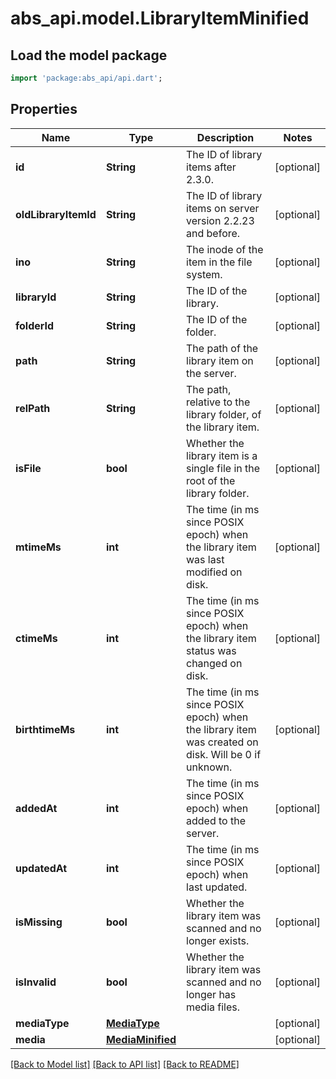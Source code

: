 # abs_api.model.LibraryItemMinified

## Load the model package
```dart
import 'package:abs_api/api.dart';
```

## Properties
Name | Type | Description | Notes
------------ | ------------- | ------------- | -------------
**id** | **String** | The ID of library items after 2.3.0. | [optional] 
**oldLibraryItemId** | **String** | The ID of library items on server version 2.2.23 and before. | [optional] 
**ino** | **String** | The inode of the item in the file system. | [optional] 
**libraryId** | **String** | The ID of the library. | [optional] 
**folderId** | **String** | The ID of the folder. | [optional] 
**path** | **String** | The path of the library item on the server. | [optional] 
**relPath** | **String** | The path, relative to the library folder, of the library item. | [optional] 
**isFile** | **bool** | Whether the library item is a single file in the root of the library folder. | [optional] 
**mtimeMs** | **int** | The time (in ms since POSIX epoch) when the library item was last modified on disk. | [optional] 
**ctimeMs** | **int** | The time (in ms since POSIX epoch) when the library item status was changed on disk. | [optional] 
**birthtimeMs** | **int** | The time (in ms since POSIX epoch) when the library item was created on disk. Will be 0 if unknown. | [optional] 
**addedAt** | **int** | The time (in ms since POSIX epoch) when added to the server. | [optional] 
**updatedAt** | **int** | The time (in ms since POSIX epoch) when last updated. | [optional] 
**isMissing** | **bool** | Whether the library item was scanned and no longer exists. | [optional] 
**isInvalid** | **bool** | Whether the library item was scanned and no longer has media files. | [optional] 
**mediaType** | [**MediaType**](MediaType.md) |  | [optional] 
**media** | [**MediaMinified**](MediaMinified.md) |  | [optional] 

[[Back to Model list]](../README.md#documentation-for-models) [[Back to API list]](../README.md#documentation-for-api-endpoints) [[Back to README]](../README.md)


